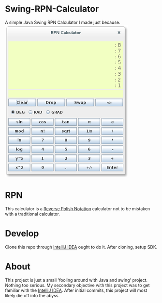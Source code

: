 Swing-RPN-Calculator
====================
A simple Java Swing RPN Calculator I made just because.
![ScreenShot](static/screenshot.2014-10-26.png)

RPN
===
This calculator is a [Reverse Polish Notation](https://en.wikipedia.org/wiki/Reverse_Polish_notation) calculator not to be mistaken with a traditional calculator.

Develop
=======
Clone this repo through [IntelliJ IDEA](http://www.jetbrains.com/idea) ought to do it. After cloning, setup SDK.

About
=====
This project is just a small 'fooling around with Java and swing' project. Nothing too serious. My secondary objective with this project was to get familiar with the [IntelliJ IDEA](http://www.jetbrains.com/idea). After initial commits, this project will most likely die off into the abyss.
